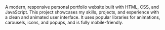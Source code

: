 A modern, responsive personal portfolio website built with HTML, CSS, and JavaScript. This project showcases my skills, projects, and experience with a clean and animated user interface. It uses popular libraries for animations, carousels, icons, and popups, and is fully mobile-friendly.
